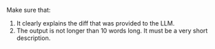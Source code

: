 Make sure that:
1. It clearly explains the diff that was provided to the LLM.
2. The output is not longer than 10 words long. It must be a very short description.